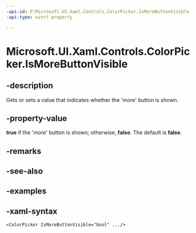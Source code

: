 ```yaml
---
-api-id: P:Microsoft.UI.Xaml.Controls.ColorPicker.IsMoreButtonVisible
-api-type: winrt property

---
```

<!-- Property syntax.
public bool IsMoreButtonVisible { get;  set; }
-->

# Microsoft.UI.Xaml.Controls.ColorPicker.IsMoreButtonVisible


## -description

Gets or sets a value that indicates whether the 'more' button is shown.


## -property-value

**true** if the 'more' button is shown; otherwise, **false**. The default is **false**.


## -remarks


## -see-also


## -examples


## -xaml-syntax

```xaml
<ColorPicker IsMoreButtonVisible="bool" .../>
```


